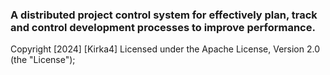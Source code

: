 ### A distributed project control system for effectively plan, track and control development processes to improve performance.
Copyright [2024] [Kirka4] Licensed under the Apache License, Version 2.0 (the "License");

